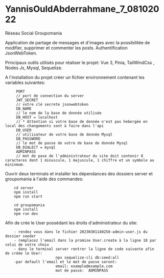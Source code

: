 # YannisOuldAbderrahmane_7_08102022

Réseau Social Groupomania 

Application de partage de messages et d'images avec la possibilitée de modifier, supprimer et commenter les posts.
Authentification JsonWebToken.


Principaux outils utilisés pour réaliser le projet:
Vue 3, Pinia, TailWindCss , Nodes Js, Mysql, Sequelize.

A l'installation du projet créer un fichier environnement contenant les variables suivantes:

         PORT
         // port de connection du server 
         JWT_SECRET 
         // votre clé secrete jsonwebtoken 
         DB_NAME
         // le nom de la base de donnée utilisée 
         DB_HOST = localhost  
         // * Attention si votre base de donnée n'est pas hebergée en local des changements sont à faire dans l'api  
         DB_USER 
         // utilisateur de votre base de donnée Mysql 
         DB_PASSWORD 
         // le mot de passe de votre de base de donnée Mysql
         DB_DIALECT = mysql
         ADMINPASS
         // mot de pase de l'administrateur du site doit contenir 8 caracteres dont 1 minuscule, 1 majuscule, 1 chiffre et un symbole au mininmum. 

Ouvrir deux terminals et installer les dépendances des dossiers server et groupomania à l'aide des commandes:
      
        cd server
        npm install
        npm run start
        
        cd groupomania
        npm install
        npm run dev

Afin de crée le User possédant les droits d'administrateur du site:

        - rendez vous dans le fichier 20230301140258-admin-user.js du dossier seeder 
        - remplacez l'email dans la promise User.create à la ligne 18 par celui de votre choix
        - dans le terminal server rentrer la ligne de code suivante afin de créée le User:
                           npx sequelize-cli db:seed:all
        -par default l'email et le mot de passe seront: 
                           email: example@example.com
                           mot de passe:  ADMINPASS
                           
      
 

